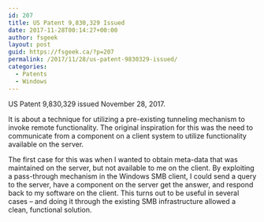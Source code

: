 ```yaml
---
id: 207
title: US Patent 9,830,329 Issued
date: 2017-11-28T00:14:27+00:00
author: fsgeek
layout: post
guid: https://fsgeek.ca/?p=207
permalink: /2017/11/28/us-patent-9830329-issued/
categories:
  - Patents
  - Windows
---
```

US Patent 9,830,329 issued November 28, 2017.

It is about a technique for utilizing a pre-existing tunneling mechanism to invoke remote functionality. The original inspiration for this was the need to communicate from a component on a client system to utilize functionality available on the server.

The first case for this was when I wanted to obtain meta-data that was maintained on the server, but not available to me on the client. By exploiting a pass-through mechanism in the Windows SMB client, I could send a query to the server, have a component on the server get the answer, and respond back to my software on the client. This turns out to be useful in several cases &#8211; and doing it through the existing SMB infrastructure allowed a clean, functional solution.